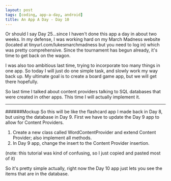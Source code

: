 ```yaml
---
layout: post
tags: [coding, app-a-day, android]
title: An App A Day - Day 10
---
```


Or should I say Day 25...since I haven't done this app a day in about two weeks. In my defense, I was working hard on my March Madness website (located at tinyurl.com/lukesmarchmadness but you need to log in) which was pretty comprehensive.  Since the tournament has begun already, it's time to get back on the wagon.

I was also too ambitious last time, trying to incorporate too many things in one app.  So today I will just do one simple task, and slowly work my way back up.  My ultimate goal is to create a board game app, but we will get there hopefully.

So last time I talked about content providers talking to SQL databases that were created in other apps.  This time I will actually implement it.

-------------
######Mockup
So this will be like the flashcard app I made back in Day 8, but using the database in Day 9. First we have to update the Day 9 app to allow for Content Providers.

1) Create a new class called WordContentProvider and extend Content Provider; also implement all methods.
2) In Day 9 app, change the insert to the Content Provider insertion.

(note: this tutorial was kind of confusing, so I just copied and pasted most of it)

So it's pretty simple actually, right now the Day 10 app just lets you see the items that are in the database.
